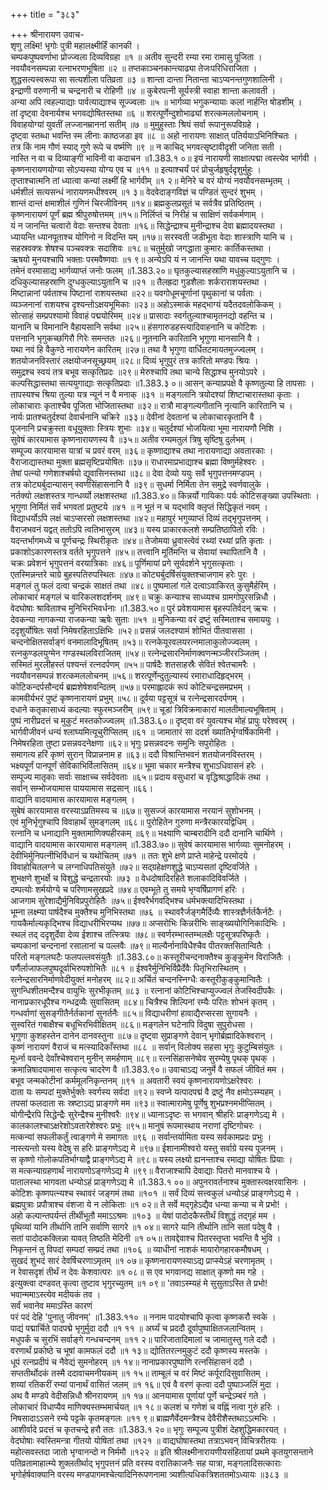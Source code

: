 +++
title = "३८३"

+++
श्रीनारायण उवाच-  
शृणु लक्ष्मि! भृगोः पुत्री महालक्ष्मीर्हिं कानकी ।  
चम्पकपुष्पवर्णाभा प्रोज्ज्वला दिव्यविग्रहा ॥१ ॥
अतीव सुन्दरी रम्या रमा रामासु पूजिता ।  
नवयौवनसम्पन्ना रत्नाभरणभूषिता ॥२ ॥
तप्तकाञ्चनकान्त्याढ्या तेजःपरिधिराजिता ।  
शुद्धसत्यस्वरूपा सा सत्यशीला पतिव्रता ॥३ ॥
शान्ता दान्ता नितान्ता चाऽप्यनन्तगुणशालिनी ।  
इन्द्राणी वरुणानी च चन्द्रनारी च रोहिणी ॥४ ॥
कुबेरपत्नी सूर्यस्त्री स्वाहा शान्ता कलावती ।  
अन्या अपि त्वहल्याद्याः पार्वत्याद्याश्च सूज्ज्वलाः ॥५ ॥
भार्गव्या भगुकन्यायाः कलां नार्हन्ति षोडशीम् ।  
तां दृष्ट्वा देवनार्यश्च भगवद्योषितस्तथा ॥६ ॥
शरत्पूर्णेन्दुशोभाढ्यां शरत्कमललोचनाम् ।  
विवाहयोग्यां युवतीं लज्जानम्राननां सतीम् ॥७ ॥
मुमुहुस्ताः श्रियं सर्वा रूपानुरूपविग्रहे ।  
दृष्ट्वा स्तब्धा भवन्ति स्म लीनाः काष्ठजडा इव ॥८ ॥
अहो नारायणः साक्षात् पतिर्ययाऽभिनिश्चितः ।  
तत्र किं नाम गौणं स्याद् गुणे रूपे च वर्ष्मणि ॥९ ॥
न काचिद् भगवत्सृष्टावीदृशी जनिता सती ।  
नास्ति न वा च दिव्याङ्गी भाविनी वा कदाचन ॥1.383.१ ०॥
इयं नारायणी साक्षात्पद्मा त्वस्त्येव भार्गवी ।  
कृष्णनारायणयोग्या सोऽप्यस्या योग्य एव च ॥११ ॥
इत्याश्चर्यं परं प्रोचुर्जहृषुर्ददृशुर्मुहुः ।  
तृप्ताश्चात्मनि तां ध्यात्वा कन्यां लक्ष्मीं हि भार्गवीम् ॥१ २॥
मेनिरे च वरं योग्यं नवयौवनसम्भृतम् ।  
धर्मशीलं सत्यसन्धं नारायणमधीश्वरम् ॥१ ३॥
वेदवेदाङ्गविज्ञं च पण्डितं सुन्दरं शुभम् ।  
शान्तं दान्तं क्षमाशीलं गुणिनं चिरजीविनम् ॥१४॥
ब्रह्मकुलप्रसूतं च सर्वत्रैव प्रतिष्ठितम् ।  
कृष्णनारायणं पूर्णं ब्रह्म श्रीपुरुषोत्तमम् ॥१५॥
निर्लिप्तं च निरीहं च साक्षिणं सर्वकर्मणाम् ।  
यं न जानन्ति चत्वारो वेदाः सन्तश्च देवताः ॥१६॥
सिद्धेन्द्राश्च मुनीन्द्राश्च देवा ब्रह्मादयस्तथा ।  
ध्यायन्ति ध्यानपूताश्च योगिनो न विदन्ति यम् ॥१७॥
सरस्वती जडीभूता वेदाः शास्त्राणि यानि च ।  
सहस्रवक्त्रः शेषश्च पञ्चवक्त्रः सदाशिवः ॥१८॥
चतुर्मुखो जगद्धाता कुमारः कार्तिकस्तथा ।  
ऋषयो मुनयश्चापि भक्ताः परमवैष्णवाः ॥१ ९॥
अन्येऽपि यं न जानन्ति यथा यावच्च यद्गुणः ।  
तमेनं वरमासाद्य भार्गव्याप्तं जनोः फलम् ॥1.383.२०॥
घृतकुल्यासहस्राणि मधुकुल्याऽयुतानि च ।  
दधिकुल्यासहस्राणि दुग्धकुल्याऽयुतानि च ॥२१ ॥
तैलह्रदा गुडशैलाः शर्कराराशयस्तथा ।  
मिष्टान्नानां पर्वताश्च पिष्टानां राशयस्तथा ॥२२॥
यवगोधूमचूर्णानां पृथुकानां च पर्वताः ।  
व्यञ्जनानां राशयश्च दृश्यन्तोऽक्षयभूमिकाः ॥२३॥
अहोऽस्माकं महद्भाग्यं यदैतदवलोकिकम् ।  
सोत्साहं सम्प्रपश्यामो विवाहं पद्मयोरिमम् ॥२४॥
प्रासादाः स्वर्गतुल्याश्चामृतनद्यो वहन्ति च ।  
यानानि च विमानानि वैहायसानि सर्वथा ॥२५॥
हंसगारुडहस्त्यादिवाहनानि च कोटिशः ।  
पत्तनानि भृगुकच्छगिरौ गिरेः समन्ततः ॥२६॥
नूतनानि कारितानि भृगुणा मानसानि वै ।  
यथा नवं हि वैकुण्ठे नारायणेन कारितम् ॥२७॥
तथा वै भृगुणा वार्धितटमायतमुज्ज्वलम् ।  
शतयोजनविस्तारं लक्षयोजनसूच्छ्रयम् ॥२८॥
दिव्यं भृगुपुरं तत्र कारितो मण्डपः श्रियः ।  
समुद्रश्च स्वयं तत्र बभूव सत्कृतिप्रदः ॥२९॥
मेरुश्चापि तथा चान्ये सिद्धाश्च मुनयोऽपरे ।  
कल्पसिद्धास्तथा सत्ययुगाद्याः सत्कृतिप्रदाः ॥1.383.३ ०॥
आसन् कन्याप्रपक्षे वै कृष्णतुल्या हि तापसाः ।  
तापस्यश्च श्रिया तुल्या यत्र न्यूनं न वै मनाक् ॥३१ ॥
मङ्गलानि त्रयोदश्यां शिष्टाचारास्तथा कृताः ।  
लोकाचाराः कृताश्चैव पूजिता भोजितास्तथा ॥३२॥
रात्रौ माङ्गल्यगीतानि नृत्यानि कारितानि च ।  
नार्यः प्रातश्चतुर्दश्यां देवार्चनानि चक्रिरे ॥३३॥
देवीनां देवतानां च लोकाचारकृतानि वै ।  
पूजनानि प्रचक्रुस्ता वधूयुक्ताः स्त्रियः शुभाः ॥३४॥
चतुर्दश्यां भोजयित्वा भूमा नारायणौ निशि ।  
सुवेषं कारयामास कृष्णनारायणस्य वै ॥३५॥
अतीव रम्यमतुलं त्रिषु सृष्टिषु दुर्लभम् ।  
सम्पूज्य कारयामास यात्रां च प्रवरं वरम् ॥३६॥
कृष्णाद्याश्च तथा नारायणाद्या अवतारकाः ।  
वैराजाद्यास्तथा मुक्ता ब्रह्मसृष्टिप्रयोषितः ॥३७॥
राधारमाप्रभाद्याश्च ब्रह्मा विष्णुर्महेश्वरः ।  
तेषां पत्न्यो गणेशाश्चर्षयो द्युवासिनस्तथा ॥३८॥
देवा देव्यो ययुः सर्वे भृगुपत्तनमण्डपम् ।  
तत्र कोट्यर्बुदान्यासन् स्वर्णसिंहासनानि वै ॥३९॥
सुधर्मा निर्मिता तेन समुद्रे स्वर्णवालुके ।  
नर्तक्यो लक्षशस्तत्र गान्धर्व्यो लक्षशस्तथा ॥1.383.४०॥
किन्नर्यो गायिकाः पर्यः कोटिसङ्ख्या उपस्थिताः ।  
भृगुणा निर्मितं सर्वं भगवतां प्रतुष्टये ॥४१ ॥
न भूतं न च यद्भावि क्लृप्तं सिद्धिकृतं नवम् ।  
विद्याधर्योऽपि लक्षं चाऽप्सरसो लक्षशस्तथा ॥४२॥
महापुरं भगुव्याप्तं दिव्यं तद्भृगुपत्तनम् ।  
वैराजभवनं यद्वत् ततोऽपि त्वतिभासुरम् ॥४३॥
यस्य प्राकारकलशे सम्प्रतिष्ठापितो रविः ।  
यदन्तर्भागमध्ये च पूर्णचन्द्रः स्थिरीकृतः ॥४४॥
तेजोमया ध्रुवास्त्वेवं रथ्यां रथ्यां प्रति कृताः ।  
प्रकाशोऽकारणस्तत्र वर्तते भृगुपत्तने ॥४५॥
तत्त्वानि मूर्तिमन्ति च सेवायां स्थापितानि वै ।  
चक्रः प्रवेशनं भृगुपत्तनं वरयात्रिकाः ॥४६॥
पूर्णिमायां प्रगे सूर्यदर्शने भृगुसत्कृताः ।  
एतस्मिन्नन्तरे चाग्रे बुहस्पतिरुपस्थितः ॥४७॥
कोट्यर्बुदर्षिसंयुक्तश्चाजगाम हरेः पुरः ।  
मङ्गलं तु फलं दत्वा चन्द्रकं साक्षतं तथा ॥४८॥
पुष्पमालां गले दत्वाऽवाकिरत् कुसुमैर्हरिम् ।  
लोकाचारं मङ्गलं च वारिकलशदर्शनम् ॥४९॥
चक्रुः कन्याश्च साध्व्यश्च ग्रामगोपुरसन्निधौ ।  
वेदघोषाः श्राविताश्च मुनिभिरभिवर्धनाः ॥1.383.५०॥
पुरं प्रवेशयामास बृहस्पतिर्वदन् ऋचः ।  
देवकन्या नागकन्या राजकन्या ऋषेः सुताः ॥५१ ॥
मुनिकन्या वरं द्रष्टुं सस्मिताश्च समाययुः ।  
ददृशुर्योषितः सर्वा निमेषरहिताऽक्षिभिः ॥५२॥
प्रसन्नं जलदश्यामं शोभितं पीतवाससा ।  
चन्दनोक्षितसर्वाङ्गं वनमालादिभूषितम् ॥५३॥
रत्नकेयूरवलयरत्नमालाकुलोज्ज्वलम् ।  
रत्नकुण्डलयुग्मेन गण्डस्थलविराजितम् ॥५४॥
रत्नेन्द्रसारनिर्माणक्वणन्मञ्जीररञ्जितम् ।  
सस्मितं मुरलीहस्तं पश्यन्तं रत्नदर्पणम् ॥५५॥
पार्षदैः शतसाहस्रैः सेवितं श्वेतचामरैः ।  
नवयौवनसम्पन्नं शरत्कमललोचनम् ॥५६॥
शरत्पूर्णेन्दुतुल्यास्यं रमाराधादिहृद्भरम् ।  
कोटिकन्दर्पसौन्दर्य ब्रह्मशेषेशवन्दितम् ॥५७॥
परमाह्लादकं रूपं कोटिचन्द्रसमप्रभम् ।  
कामवीर्यभरं पुष्टं कृष्णनारायणं प्रभुम् ॥५८॥
दूर्वया पट्टसूत्रं च रत्नेन्द्रसारदर्पणम् ।  
दधाने कतृकासाध्यं कदल्याः स्फुरमञ्जरीम् ॥५९॥
चूडां त्रिविक्रमाकारां मालतीमाल्यभूषिताम् ।  
पुष्पं नारीप्रदत्तं च मुकुटं मस्तकोज्ज्वलम् ॥1.383.६०॥
दृष्ट्वा वरं युवत्यश्च मोहं प्रापुः परेश्वरम् ।  
भार्गवीजीवनं धन्यं श्लाघ्यमित्यूचुरीप्सितम् ॥६१ ॥
जामातारं सा ददर्श ख्यातिर्भृग्वर्षिकामिनी ।  
निमेषरहिता तुष्टा प्रसन्नवदनेक्षणा ॥६२॥
भृगुः प्रसन्नवदनः समुनिः सपुरोहितः ।  
समागत्य हरिं कृष्णं सुरान् विप्रान्ननाम ह ॥६३॥
ददौ विश्रान्तिभवनं शतयोजनविस्तरम् ।  
भक्ष्यपूर्णं पानपूर्णं सेविकाभिर्विलासितम् ॥६४॥
भूमा चकार मन्त्रैश्च शुभाऽधिवासनं हरेः ।  
सम्पूज्य मातृकाः सर्वाः साक्षाच्च सर्वदेवताः ॥६५॥
प्रदाय वसुधारां च वृद्धिश्राद्धादिकं तथा ।  
सर्वान् सम्भोजयामास पाययामास सद्रसान् ॥६६।  
वाद्यानि वादयामास कारयामास मङ्गलम् ।  
सुबेषं कारयामास वरस्याऽप्रतिमस्य च ॥६७॥
सुसज्जं कारयामास नरयानं सुशोभनम् ।  
एवं मुनिर्भृगुश्चापि विवाहार्थं सुमङ्गलम् ॥६८॥
पुरोहितेन गुरुणा मन्त्रैरकारयद्विधिम् ।  
रत्नानि च धनाद्यानि मुक्तामाणिक्यहीरकम् ॥६९॥
भक्ष्याणि चाम्बरादीनि ददौ दानानि चार्थिणे ।  
वाद्यानि वादयामास कारयामास मङ्गलम् ॥1.383.७०॥
सुवेषं कारयामास भार्गव्याः सुमनोहरम् ।  
देवीभिर्मुनिपत्नीभिर्विधानं च यथोचितम् ॥७१ ॥
ततः शुभे क्षणे प्राप्ते माहेन्द्रे परमोदये ।  
विवाहोचितलग्ने च लग्नाधिपतिसंयुते ॥७२॥
सद्ग्रहेक्षणशुद्धे चाऽप्यसतां दृष्टिवर्जिते ।  
शुभक्षणे शुभर्क्षे च विशुद्धे चन्द्रतारयोः ॥७३ ॥
वेधदोषादिरहिते शलाकादिविवर्जिते ।  
दम्पत्योः शर्मयोग्ये च परिणामसुखप्रदे ॥७४॥
एवम्भूते तु समये भृग्वर्षिप्रागणं हरिः ।  
आजगाम सुरेशाद्यैर्मुनिविप्रपुरोहितैः ॥७५॥
ईश्वरैर्भगवद्भिश्च धर्मभक्त्यादिभिस्तथा ।  
भूम्ना लक्ष्म्या पार्षदैश्च मुक्तैश्च मुनिभिस्तथा ॥७६ ॥
स्थावरैर्जङ्गमैर्दिव्यैः शास्त्रज्ञैर्नर्तकैर्नटैः ।  
गायकैर्माल्यकृद्भिश्च विद्याधरीभिरप्यथ ॥७७॥
अप्सरोभिः किन्नरीभिः साङ्ख्ययोगिनिकादिभिः ।  
स्थलं तद् ददृशुर्देवा देव्य ईशाश्च तत्स्त्रियः ॥७८॥
स्वर्णरम्भास्तम्भलक्षैः पट्टसूत्रपरिष्कृतैः ।  
चम्पकानां चन्दनानां रसालानां च पल्लवैः ॥७९॥
माल्यैर्नानाविधैश्चैव पीतरक्तसितान्वितैः ।  
परितो मङ्गलघटैः फलपल्लवसंयुतैः ॥1.383.८०॥
कस्तूरीचन्दनाक्तैश्च कुङ्कुमेन विराजितैः ।  
पर्णैर्लाजाफलपुष्पदूर्वाभिरुपशोभितैः ॥८१ ॥
ईश्वरैर्मुनिभिर्विप्रैर्देवैः पितृभिरास्थितम् ।  
रत्नेन्द्रसारनिर्माणवेदीयुक्तं मनोहरम् ॥८२॥
अर्चितं चन्दनस्निग्धैः कस्तूरीकुङ्कुमान्वितैः ।  
सुगन्धिशीतमन्दैश्च वायुभिः सुरभीकृतम् ॥८३ ॥
रत्नानां कोटिभिश्चाप्युज्ज्वलं तेजस्विदीपकैः ।  
नानाप्रकारधूपैश्च गन्धद्रव्यैः सुवासितम् ॥८४॥
चित्रैश्च शिल्पिनां रम्यैः परितः शोभनं कृतम् ।  
गन्धर्वाणां सुसङ्गीतैर्नर्तकानां सुनर्तनैः ॥८५॥
विद्याधरीणां हावाद्यैरप्सरसा सुगायनैः ।  
सुस्वरितं गबाक्षैश्च बधूभिरभिवीक्षितम् ॥८६॥
मङ्गलेन घटेनापि विदुषा सुपुरोधसा ।  
भृगुणा कुशहस्तेन दानेन दानवस्तुना ॥८७॥
दृष्ट्वा सुप्राङ्गणे देवान् भृगोर्ब्रह्मादिकेश्वरान् ।  
कृष्णं नारायणं वैराजं च मत्स्यादिकाँस्तथा ॥८८ ॥
सर्वान् विलोक्य सहसा भृगुः कुटुम्बिसंयुतः ।  
मूर्ध्ना ववन्दे देवाँश्चेश्वरान् मुनीन् समर्हणाम् ॥८९॥
रत्नसिंहासनेष्वेव सुरम्येषु पृथक् पृथक् ।  
क्रमान्निषादयामास सत्कृत्य चादरेण वै ॥1.383.९०॥
उवाचाऽद्य जनुर्मे वै सफलं जीवितं मम ।  
बभूव जन्मकोटीनां कर्ममूलनिकृन्तनम् ॥९१ ॥
अवतारी स्वयं कृष्णनारायणोऽक्षरेश्वरः ।  
दाता यः सम्पदां मुक्तेर्भुक्तेः स्वर्गस्य सर्वदा ॥९२॥
स्वप्ने यत्पादपद्मं वै द्रष्टुं नैव क्षमोऽस्म्यहम् ।  
तपसां फलदाता सः स्रष्टाऽद्य प्राङ्गणे मम ॥९३॥
स्वात्मारामेषु पूर्णेषु शुभप्रश्नमभीप्सितम् ।  
योगीन्द्रैरपि सिद्धेन्द्रैः सुरेन्द्रैश्च मुनीश्वरैः ॥९४॥
ध्यानाऽदृष्टः स भगवान् श्रीहरिः प्राङ्गणेऽद्य मे ।  
कालकालश्चाऽक्षरेशोऽवतारेशेश्वरः प्रभुः ॥९५॥
मानुषं रूपमास्थाय नराणां दृष्टिगोचरः ।  
मत्कन्यां सफलीकर्तुं त्वाङ्गणे मे समागतः ॥९६ ॥
सर्वान्तर्यामिता यस्य सर्वकामप्रदः प्रभुः ।  
नास्त्यन्तो यस्य वेदेषु स हरिः प्राङ्गणेऽद्य मे ॥९७॥
ईशानामीश्वरो यस्तु सर्वाग्रे यस्य पूजनम् ।  
स कृष्णो गोलोकपतिर्भाग्याद्वै प्राङ्गणेऽद्य मे ॥९८॥
यस्य लक्ष्यो ह्यनन्ताश्च रमाद्या योषितः प्रियाः ।  
स मत्कन्याग्रहणार्थं नारायणोऽङ्गणेऽद्य मे ॥९९॥
वैराजाश्चापि देवाद्याः पितरो मानवाश्च ये ।  
पातालस्था भागवता धन्योऽहं प्राङ्गणेऽद्य मे ॥1.383.१ ००॥
अपुनरावर्तनाश्च मुक्तास्त्वक्षरवासिनः ।  
कोटिशः कृष्णपत्न्यश्च स्थावरं जङ्गमं तथा ॥१०१ ॥
सर्वं दिव्यं सत्त्वकुलं धन्योऽहं प्राङ्गणेऽद्य मे ।  
ब्रह्मपुत्राः प्रपौत्राश्च वंशजा ये न लोकिताः ॥१ ०२॥
ते सर्वे मद्गृहेऽद्यैव धन्या कन्या च मे प्रभो! ।  
अहो कल्पान्तपर्यन्तं तीर्थीभूतौ ममाऽऽश्रमः ॥१०३ ॥
येषां पादोदकैस्तीर्थं विशुद्धं तद्गृहं मम ।  
पृथिव्यां यानि तीर्थानि तानि सर्वाणि सागरे ॥१ ०४॥
सागरे यानि तीर्थानि तानि सतां पदेषु वै ।  
सतां पादोदकक्लिन्ना यावत् तिष्ठति मेदिनी ॥१ ०५॥
तावद्देवाश्च पितरस्तृप्ता भवन्ति वै भुवि ।  
निकृन्तनं तु विपदां सम्पदां सम्प्रदं तथा ॥१०६ ॥
व्याधीनां नाशकं मायारोगहारकमौषधम् ।  
सुखदं शुभदं सारं देवर्षिचरणाऽमृतम् ॥१ ०७॥
कृष्णनारायणस्याऽद्य प्राप्स्येऽहं चरणामृतम् ।  
न रेवासदृशं तीर्थं न देवः केशवात्परः ॥१ ०८॥
स एव भगवानद्य साक्षात् कृष्णो मम गहे ।  
इत्युक्त्वा दण्डवत् कृत्वा तुष्टाव भृगुरच्युतम् ॥१ ०९॥
'तवाऽस्म्यहं मे सुसुताऽस्ति ते प्रभो!  
भवान्ममाऽस्त्येव मदीयकं तव ।  
सर्वं भवानेव ममाऽस्ति कारणं  
परं पदं देहि 'पुनातु जीवनम्' ॥1.383.११० ॥
ननाम पादयोश्चापि कृत्वा कृष्णकरौ स्वके ।  
पाद्यं पद्मार्चिते पादपद्मे भृगुर्मुदा ददौ ॥१ ११ ॥
अर्घ्यं च प्रददौ दूर्वापुष्पाक्षितजलान्वितम् ।  
मधुपर्कं च सुरभिं सर्वाङ्गे गन्धचन्दनम् ॥११ २॥
पारिजातादिमालां च जामातुस्तु गले ददौ ।  
वरणार्थं प्रकोष्ठे च भूषां कामफलं ददौ ॥१ १३॥
द्योतितरत्नमुकुटं ददौ कृष्णस्य मस्तके ।  
धूपं रत्नप्रदीपं च नैवेद्यं सुमनोहरम् ॥१ १४॥
नानाप्रकारपुष्पाणि रत्नसिंहासनं ददौ ।  
सप्ततीर्थोदकं तस्मै ददावाचमनीयकम् ॥१ १५॥
ताम्बूलं च वरं मिष्टं कर्पूरादिसुवासितम् ।  
शय्यां रतिकरीं रम्यां पानार्थं वासितं जलम् ॥१ १६॥
एवं वै वरणं कृत्वा ददौ पुष्पाञ्जलिं मुदा ।  
अथ वै मण्डपे वेदीसन्निधौ श्रीनरायणम् ॥१ १७॥
आनयामास पूर्णायां पूर्णे चन्द्रेऽम्बरं गते ।  
लोकाचारं विधाप्यैव माणिक्यस्तम्भमार्चयत् ॥१ १८॥
कलशं च गणेशं च वह्निं नत्वा गुरुं हरिः ।  
निषसादाऽऽसने रम्ये पट्टके कृतमङ्गलः ॥११ ९॥
ब्राह्मणैर्वेदमन्त्रैश्च देवैरीशैस्तथाऽऽत्मभिः ।  
आशीर्वादे प्रदत्तं च कृतचन्द्रे हरौ ततः ॥1.383.१ २०॥
भृगुः सम्पूज्य पुत्रीशं देहशुद्धिमकारयत् ।  
वेदघोषाः स्वस्तिमन्त्रा गीतयो योषितां तथा ॥१२१ ॥
वाद्यघोषास्तथा तत्राऽभवन् विचित्ररीतयः ।  
महोत्सवस्तदा जातो भृग्वानन्दो न निर्ममौ ॥१२२ ॥
इति श्रीलक्ष्मीनारायणीयसंहितायां प्रथमे कृतयुगसन्ताने पतिव्रतामाहात्म्ये शुक्लतीर्थाद् भृगुपत्तनं प्रति वरस्य वरातिकाजनैः सह यात्रा, मङ्गलादिसत्काराः भृगोर्हर्षवाक्यानि वरस्य मण्डपागमश्चेत्यादिनिरूपणनामा त्र्यशीत्यधिकत्रिशततमोऽध्यायः ॥३८३ ॥
    
